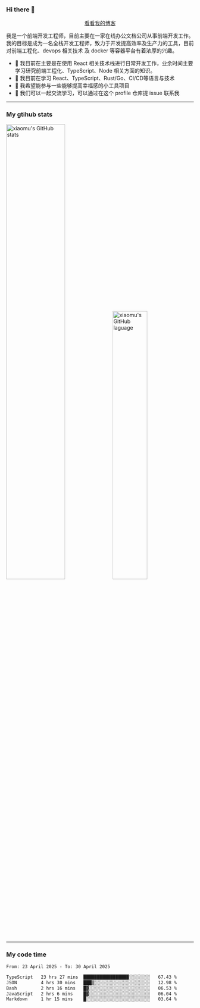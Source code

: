 ### Hi there 👋

<p align="center">
  <a href="https://blog.realjacket.fun">看看我的博客</a>
</p>

我是一个前端开发工程师，目前主要在一家在线办公文档公司从事前端开发工作。我的目标是成为一名全栈开发工程师，致力于开发提高效率及生产力的工具，目前对前端工程化、devops 相关技术 及 docker 等容器平台有着浓厚的兴趣。

- 🔭 我目前在主要是在使用 React 相关技术栈进行日常开发工作，业余时间主要学习研究前端工程化、TypeScript、Node 相关方面的知识。
- 🌱 我目前在学习 React、TypeScript、Rust/Go、CI/CD等语言与技术
- 👯 我希望能参与一些能够提高幸福感的小工具项目
- 💬 我们可以一起交流学习，可以通过在这个 profile 仓库提 issue 联系我

***

### My gtihub stats

<a><img src="https://github-readme-stats-git-masterrstaa-rickstaa.vercel.app/api?username=real-jacket&&show_icons=true" title="xiaomu's GitHub stats" alt="xiaomu's GitHub stats" style="width:56%;"/></a>
<a><img src="https://github-readme-stats-git-masterrstaa-rickstaa.vercel.app/api/top-langs/?username=real-jacket&layout=compact" title="xiaomu's GitHub laguage" alt="xiaomu's GitHub laguage" style="width:43%;"/><a/>

***

### My code time

<!--START_SECTION:waka-->

```txt
From: 23 April 2025 - To: 30 April 2025

TypeScript   23 hrs 27 mins  █████████████████░░░░░░░░   67.43 %
JSON         4 hrs 30 mins   ███▒░░░░░░░░░░░░░░░░░░░░░   12.98 %
Bash         2 hrs 16 mins   █▓░░░░░░░░░░░░░░░░░░░░░░░   06.53 %
JavaScript   2 hrs 6 mins    █▓░░░░░░░░░░░░░░░░░░░░░░░   06.04 %
Markdown     1 hr 15 mins    █░░░░░░░░░░░░░░░░░░░░░░░░   03.64 %
```

<!--END_SECTION:waka-->

